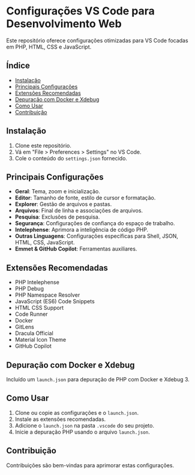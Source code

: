 # Configurações VS Code para Desenvolvimento Web

Este repositório oferece configurações otimizadas para VS Code focadas em PHP, HTML, CSS e JavaScript.

## Índice

- [Instalação](#instalação)
- [Principais Configurações](#principais-configurações)
- [Extensões Recomendadas](#extensões-recomendadas)
- [Depuração com Docker e Xdebug](#depuração-com-docker-e-xdebug)
- [Como Usar](#como-usar)
- [Contribuição](#contribuição)

## Instalação

1. Clone este repositório.
2. Vá em "File > Preferences > Settings" no VS Code.
3. Cole o conteúdo do `settings.json` fornecido.

## Principais Configurações

- **Geral**: Tema, zoom e inicialização.
- **Editor**: Tamanho de fonte, estilo de cursor e formatação.
- **Explorer**: Gestão de arquivos e pastas.
- **Arquivos**: Final de linha e associações de arquivos.
- **Pesquisa**: Exclusões de pesquisa.
- **Segurança**: Configurações de confiança do espaço de trabalho.
- **Intelephense**: Aprimora a inteligência de código PHP.
- **Outras Linguagens**: Configurações específicas para Shell, JSON, HTML, CSS, JavaScript.
- **Emmet & GitHub Copilot**: Ferramentas auxiliares.

## Extensões Recomendadas

- PHP Intelephense
- PHP Debug
- PHP Namespace Resolver
- JavaScript (ES6) Code Snippets
- HTML CSS Support
- Code Runner
- Docker
- GitLens
- Dracula Official
- Material Icon Theme
- GitHub Copilot

## Depuração com Docker e Xdebug

Incluído um `launch.json` para depuração de PHP com Docker e Xdebug 3.

## Como Usar

1. Clone ou copie as configurações e o `launch.json`.
2. Instale as extensões recomendadas.
3. Adicione o `launch.json` na pasta `.vscode` do seu projeto.
4. Inicie a depuração PHP usando o arquivo `launch.json`.

## Contribuição

Contribuições são bem-vindas para aprimorar estas configurações.
